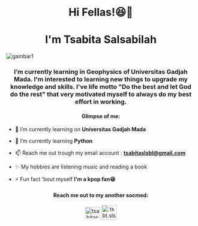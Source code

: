 <h1 align="center">Hi Fellas!😆👋</h1> <h1 align="center">I'm Tsabita Salsabilah</h1>

![gambar1](https://github.com/Geofisika-UGM/dasar-dasar-git-tsabitasalsabilah/blob/40caf7e54b32c943ad1b08116b8771d6ac46bd35/Bryce-Milky-Way-HDR-b.jpg)

<h3 align="center">I’m currently learning in Geophysics of Universitas Gadjah Mada. I'm interested to learning new things to upgrade my knowledge and skills. I've life motto "Do the best and let God do the rest" that very motivated myself to always do my best effort in working.</h3>
<h4 align="center">Glimpse of me:</h3>

- 🔭 I’m currently learning on **Universitas Gadjah Mada**

- 🌱 I’m currently learning **Python**

- 📫 Reach me out trough my email account : **tsabitaslsbl@gmail.com**

- ✨ My hobbies are listening music and reading a book

- ⚡ Fun fact 'bout myself  **I'm a kpop fan😆**

<h4 align="center">Reach me out to my another socmed:</h3>
<p align="center">
<a href="https://linkedin.com/in/tsabitasalsabilah" target="blank"><img align="center" src="https://raw.githubusercontent.com/rahuldkjain/github-profile-readme-generator/master/src/images/icons/Social/linked-in-alt.svg" alt="tsabitasalsabilah" height="30" width="40" /></a>
<a href="https://instagram.com/tsbt.slsbl" target="blank"><img align="center" src="https://raw.githubusercontent.com/rahuldkjain/github-profile-readme-generator/master/src/images/icons/Social/instagram.svg" alt="tsbt.slsbl" height="40" width="40" /></a>
</p>




